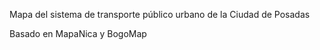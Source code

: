 Mapa del sistema de transporte público urbano de la Ciudad de Posadas 

Basado en MapaNica y BogoMap




